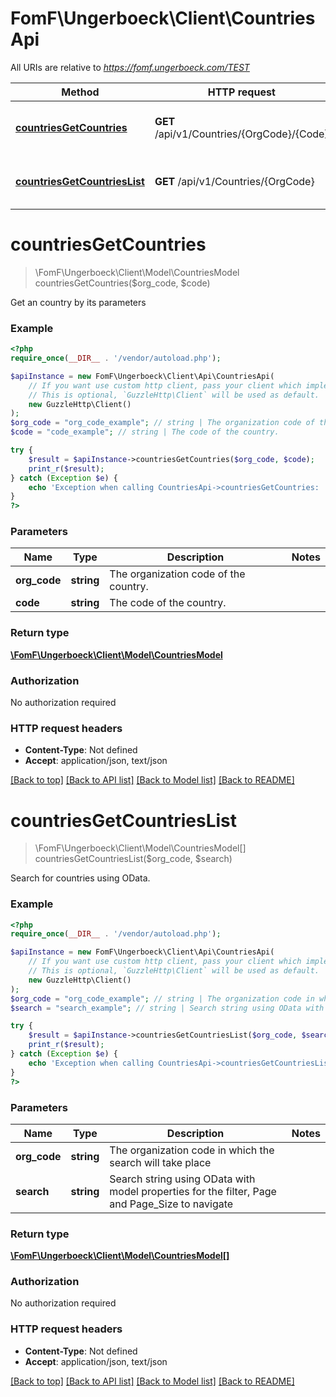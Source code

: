 # FomF\Ungerboeck\Client\CountriesApi

All URIs are relative to *https://fomf.ungerboeck.com/TEST*

Method | HTTP request | Description
------------- | ------------- | -------------
[**countriesGetCountries**](CountriesApi.md#countriesGetCountries) | **GET** /api/v1/Countries/{OrgCode}/{Code} | Get an country by its parameters
[**countriesGetCountriesList**](CountriesApi.md#countriesGetCountriesList) | **GET** /api/v1/Countries/{OrgCode} | Search for countries using OData.


# **countriesGetCountries**
> \FomF\Ungerboeck\Client\Model\CountriesModel countriesGetCountries($org_code, $code)

Get an country by its parameters

### Example
```php
<?php
require_once(__DIR__ . '/vendor/autoload.php');

$apiInstance = new FomF\Ungerboeck\Client\Api\CountriesApi(
    // If you want use custom http client, pass your client which implements `GuzzleHttp\ClientInterface`.
    // This is optional, `GuzzleHttp\Client` will be used as default.
    new GuzzleHttp\Client()
);
$org_code = "org_code_example"; // string | The organization code of the country.
$code = "code_example"; // string | The code of the country.

try {
    $result = $apiInstance->countriesGetCountries($org_code, $code);
    print_r($result);
} catch (Exception $e) {
    echo 'Exception when calling CountriesApi->countriesGetCountries: ', $e->getMessage(), PHP_EOL;
}
?>
```

### Parameters

Name | Type | Description  | Notes
------------- | ------------- | ------------- | -------------
 **org_code** | **string**| The organization code of the country. |
 **code** | **string**| The code of the country. |

### Return type

[**\FomF\Ungerboeck\Client\Model\CountriesModel**](../Model/CountriesModel.md)

### Authorization

No authorization required

### HTTP request headers

 - **Content-Type**: Not defined
 - **Accept**: application/json, text/json

[[Back to top]](#) [[Back to API list]](../../README.md#documentation-for-api-endpoints) [[Back to Model list]](../../README.md#documentation-for-models) [[Back to README]](../../README.md)

# **countriesGetCountriesList**
> \FomF\Ungerboeck\Client\Model\CountriesModel[] countriesGetCountriesList($org_code, $search)

Search for countries using OData.

### Example
```php
<?php
require_once(__DIR__ . '/vendor/autoload.php');

$apiInstance = new FomF\Ungerboeck\Client\Api\CountriesApi(
    // If you want use custom http client, pass your client which implements `GuzzleHttp\ClientInterface`.
    // This is optional, `GuzzleHttp\Client` will be used as default.
    new GuzzleHttp\Client()
);
$org_code = "org_code_example"; // string | The organization code in which the search will take place
$search = "search_example"; // string | Search string using OData with model properties for the filter, Page and Page_Size to navigate

try {
    $result = $apiInstance->countriesGetCountriesList($org_code, $search);
    print_r($result);
} catch (Exception $e) {
    echo 'Exception when calling CountriesApi->countriesGetCountriesList: ', $e->getMessage(), PHP_EOL;
}
?>
```

### Parameters

Name | Type | Description  | Notes
------------- | ------------- | ------------- | -------------
 **org_code** | **string**| The organization code in which the search will take place |
 **search** | **string**| Search string using OData with model properties for the filter, Page and Page_Size to navigate |

### Return type

[**\FomF\Ungerboeck\Client\Model\CountriesModel[]**](../Model/CountriesModel.md)

### Authorization

No authorization required

### HTTP request headers

 - **Content-Type**: Not defined
 - **Accept**: application/json, text/json

[[Back to top]](#) [[Back to API list]](../../README.md#documentation-for-api-endpoints) [[Back to Model list]](../../README.md#documentation-for-models) [[Back to README]](../../README.md)

